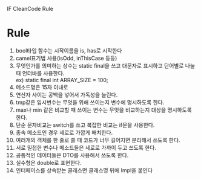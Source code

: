 IF CleanCode Rule

# Rule
1. bool타입 함수는 시작이름을 is, has로 시작한다
2. camel표기법 사용(isOdd, inThisCase 등등)
3. 무엇인가를 의미하는 상수는 static final을 쓰고 대문자로 표시하고 단어별로 나눌 때 언더바를 사용한다.  
ex) static final int ARRAY_SIZE = 100;
4. 메소드명은 15자 이내로
5. 연산자 사이는 공백을 넣어서 가독성을 늘린다.
6. tmp같은 임시변수는 무엇을 위해 쓰이는지 변수에 명시하도록 한다.
7. max나 min 같은 비교할 때 쓰이는 변수는 무엇을 비교하는지 대상을 명시하도록 한다.
8. 단순 문자비교는 switch를 쓰고 복잡한 비교는 if문을 사용한다.
9. 종속 메소드인 경우 세로로 가깝게 배치한다.  
10. 여러개의 객체를 한 줄로 쓸 때 코드가 너무 길어지면 분리해서 쓰도록 한다.  
11. 서로 밀접한 변수나 메소드들은 세로로 가까이 두고 쓰도록 한다.  
12. 공통적인 데이터들은 DTO를 사용해서 쓰도록 한다.  
13. 실수형은 double로 표현한다.    
14. 인터페이스를 상속받는 클래스면 클래스명 뒤에 Impl을 붙인다  
